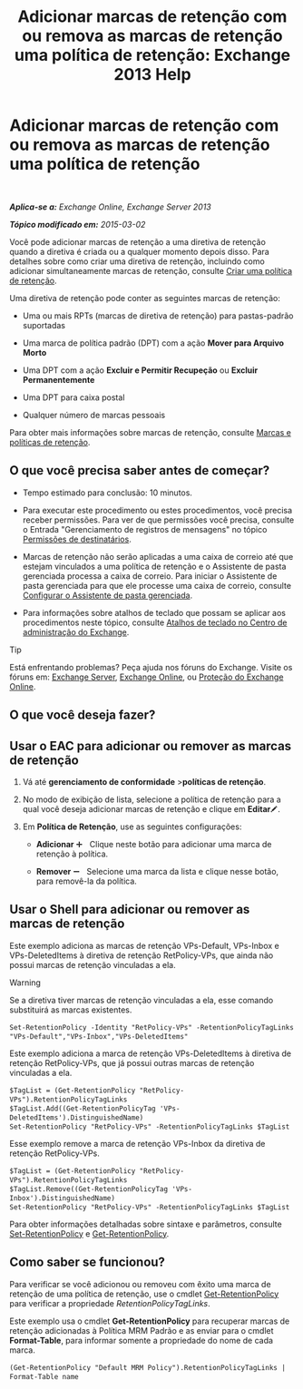 ﻿---
title: 'Adicionar marcas de retenção com ou remova as marcas de retenção uma política de retenção: Exchange 2013 Help'
TOCTitle: Adicionar marcas de retenção com ou remova as marcas de retenção uma política de retenção
ms:assetid: 3a5196ce-2764-453d-9bc1-5ec22d06b40d
ms:mtpsurl: https://technet.microsoft.com/pt-br/library/Dd362328(v=EXCHG.150)
ms:contentKeyID: 50485351
ms.date: 05/22/2018
mtps_version: v=EXCHG.150
ms.translationtype: MT
---

# Adicionar marcas de retenção com ou remova as marcas de retenção uma política de retenção

 

_**Aplica-se a:** Exchange Online, Exchange Server 2013_

_**Tópico modificado em:** 2015-03-02_

Você pode adicionar marcas de retenção a uma diretiva de retenção quando a diretiva é criada ou a qualquer momento depois disso. Para detalhes sobre como criar uma diretiva de retenção, incluindo como adicionar simultaneamente marcas de retenção, consulte [Criar uma política de retenção](create-a-retention-policy-exchange-2013-help.md).

Uma diretiva de retenção pode conter as seguintes marcas de retenção:

  - Uma ou mais RPTs (marcas de diretiva de retenção) para pastas-padrão suportadas

  - Uma marca de política padrão (DPT) com a ação **Mover para Arquivo Morto**

  - Uma DPT com a ação **Excluir e Permitir Recupeção** ou **Excluir Permanentemente**

  - Uma DPT para caixa postal

  - Qualquer número de marcas pessoais

Para obter mais informações sobre marcas de retenção, consulte [Marcas e políticas de retenção](retention-tags-and-retention-policies-exchange-2013-help.md).

## O que você precisa saber antes de começar?

  - Tempo estimado para conclusão: 10 minutos.

  - Para executar este procedimento ou estes procedimentos, você precisa receber permissões. Para ver de que permissões você precisa, consulte o Entrada "Gerenciamento de registros de mensagens" no tópico [Permissões de destinatários](recipients-permissions-exchange-2013-help.md).

  - Marcas de retenção não serão aplicadas a uma caixa de correio até que estejam vinculados a uma política de retenção e o Assistente de pasta gerenciada processa a caixa de correio. Para iniciar o Assistente de pasta gerenciada para que ele processe uma caixa de correio, consulte [Configurar o Assistente de pasta gerenciada](configure-the-managed-folder-assistant-exchange-2013-help.md).

  - Para informações sobre atalhos de teclado que possam se aplicar aos procedimentos neste tópico, consulte [Atalhos de teclado no Centro de administração do Exchange](keyboard-shortcuts-in-the-exchange-admin-center-exchange-online-protection-help.md).


> [!TIP]
> Está enfrentando problemas? Peça ajuda nos fóruns do Exchange. Visite os fóruns em: <A href="https://go.microsoft.com/fwlink/p/?linkid=60612">Exchange Server</A>, <A href="https://go.microsoft.com/fwlink/p/?linkid=267542">Exchange Online</A>, ou <A href="https://go.microsoft.com/fwlink/p/?linkid=285351">Proteção do Exchange Online</A>.



## O que você deseja fazer?

## Usar o EAC para adicionar ou remover as marcas de retenção

1.  Vá até **gerenciamento de conformidade** \>**políticas de retenção**.

2.  No modo de exibição de lista, selecione a política de retenção para a qual você deseja adicionar marcas de retenção e clique em **Editar**![Ícone de edição](images/JJ218640.6f53ccb2-1f13-4c02-bea0-30690e6ea71d(EXCHG.150).gif "Ícone de edição").

3.  Em **Política de Retenção**, use as seguintes configurações:
    
      - **Adicionar** ![Ícone Adicionar](images/JJ218640.c1e75329-d6d7-4073-a27d-498590bbb558(EXCHG.150).gif "Ícone Adicionar")   Clique neste botão para adicionar uma marca de retenção à política.
    
      - **Remover** ![ícone Remover](images/JJ657492.479b6ced-8d64-4277-a725-f17fea202b28(EXCHG.150).gif "ícone Remover")   Selecione uma marca da lista e clique nesse botão, para removê-la da política.

## Usar o Shell para adicionar ou remover as marcas de retenção

Este exemplo adiciona as marcas de retenção VPs-Default, VPs-Inbox e VPs-DeletedItems à diretiva de retenção RetPolicy-VPs, que ainda não possui marcas de retenção vinculadas a ela.


> [!WARNING]
> Se a diretiva tiver marcas de retenção vinculadas a ela, esse comando substituirá as marcas existentes.



    Set-RetentionPolicy -Identity "RetPolicy-VPs" -RetentionPolicyTagLinks "VPs-Default","VPs-Inbox","VPs-DeletedItems"

Este exemplo adiciona a marca de retenção VPs-DeletedItems à diretiva de retenção RetPolicy-VPs, que já possui outras marcas de retenção vinculadas a ela.

    $TagList = (Get-RetentionPolicy "RetPolicy-VPs").RetentionPolicyTagLinks
    $TagList.Add((Get-RetentionPolicyTag 'VPs-DeletedItems').DistinguishedName)
    Set-RetentionPolicy "RetPolicy-VPs" -RetentionPolicyTagLinks $TagList

Esse exemplo remove a marca de retenção VPs-Inbox da diretiva de retenção RetPolicy-VPs.

    $TagList = (Get-RetentionPolicy "RetPolicy-VPs").RetentionPolicyTagLinks
    $TagList.Remove((Get-RetentionPolicyTag 'VPs-Inbox').DistinguishedName)
    Set-RetentionPolicy "RetPolicy-VPs" -RetentionPolicyTagLinks $TagList

Para obter informações detalhadas sobre sintaxe e parâmetros, consulte [Set-RetentionPolicy](https://technet.microsoft.com/pt-br/library/dd335196\(v=exchg.150\)) e [Get-RetentionPolicy](https://technet.microsoft.com/pt-br/library/dd298086\(v=exchg.150\)).

## Como saber se funcionou?

Para verificar se você adicionou ou removeu com êxito uma marca de retenção de uma política de retenção, use o cmdlet [Get-RetentionPolicy](https://technet.microsoft.com/pt-br/library/dd298086\(v=exchg.150\)) para verificar a propriedade *RetentionPolicyTagLinks*.

Este exemplo usa o cmdlet **Get-RetentionPolicy** para recuperar marcas de retenção adicionadas à Política MRM Padrão e as enviar para o cmdlet **Format-Table**, para informar somente a propriedade do nome de cada marca.

    (Get-RetentionPolicy "Default MRM Policy").RetentionPolicyTagLinks | Format-Table name

